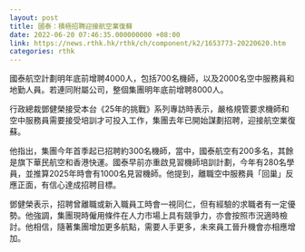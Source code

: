 ```yaml
---
layout: post
title: 國泰：積極招聘迎接航空業復蘇
date: 2022-06-20 07:46:35.000000000 +08:00
link: https://news.rthk.hk/rthk/ch/component/k2/1653773-20220620.htm
categories: rthk
---
```


國泰航空計劃明年底前增聘4000人，包括700名機師，以及2000名空中服務員和地勤人員。若連同附屬公司，整個集團明年底前增聘8000人。

行政總裁鄧健榮接受本台《25年的挑戰》系列專訪時表示，嚴格規管要求機師和空中服務員需要接受培訓才可投入工作，集團去年已開始謀劃招聘，迎接航空業復蘇。

他指出，集團今年首季起已招聘約300名機師，當中，國泰航空有200多名，其餘是旗下華民航空和香港快運。國泰早前亦重啟見習機師培訓計劃，今年有280名學員，並推算2025年時會有1000名見習機師。他提到，離職空中服務員「回巢」反應正面，有信心達成招聘目標。

鄧健榮表示，招聘曾離職或新入職員工時會一視同仁，但有經驗的求職者有一定優勢。他強調，集團現時僱用條件在人力市場上具有競爭力，亦會按照市況適時檢討。他相信，隨著集團增加更多航點，需要人手更多，未來員工晉升機會亦相應增加。
